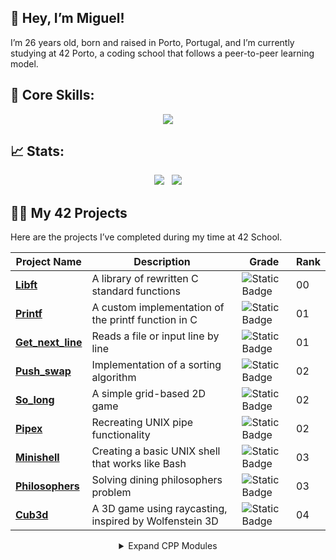 ## 👋 Hey, I’m Miguel!
I’m 26 years old, born and raised in Porto, Portugal, and I’m currently studying at 42 Porto, a coding school that follows a peer-to-peer learning model.

## 🚀 Core Skills:
<p align="center">
  <a href="https://skillicons.dev">
    <img src="https://skillicons.dev/icons?i=git,c,js,html,css,tailwind,react,mongodb,linux,bash" />
  </a>
</p>


## 📈 Stats:
<p align="center">
  <img src="https://github-readme-streak-stats.herokuapp.com/?user=m3irel3s&theme=github_dark&hide_border=true&border_radius=10"/>&nbsp;&nbsp;
  <img src="https://github-readme-stats.vercel.app/api/top-langs/?username=m3irel3s&theme=github_dark&hide_border=true&border_radius=10&layout=compact"/>
</p>


## 👨‍💻 My 42 Projects

Here are the projects I’ve completed during my time at 42 School.
<div align="center">

| **Project Name**                                             | **Description**                                      | **Grade**                                                                 | **Rank** |
|--------------------------------------------------------------|------------------------------------------------------|---------------------------------------------------------------------------|----------|
| **[Libft](https://github.com/m3irel3s/42_Libft)**                | A library of rewritten C standard functions         | ![Static Badge](https://img.shields.io/badge/125%2F100-%2328a745?style=flat) | 00 |
| **[Printf](https://github.com/m3irel3s/42_Ft_Printf)**           | A custom implementation of the printf function in C | ![Static Badge](https://img.shields.io/badge/100%2F100-%2328a745?style=flat) | 01 |
| **[Get_next_line](https://github.com/m3irel3s/42_Get_next_line)**| Reads a file or input line by line                  | ![Static Badge](https://img.shields.io/badge/125%2F100-%2328a745?style=flat) | 01 |
| **[Push_swap](https://github.com/m3irel3s/42_Push_swap)**        | Implementation of a sorting algorithm               | ![Static Badge](https://img.shields.io/badge/96%2F100-%2328a745?style=flat)  | 02 |
| **[So_long](https://github.com/m3irel3s/42_So_long)**            | A simple grid-based 2D game                         | ![Static Badge](https://img.shields.io/badge/125%2F100-%2328a745?style=flat) | 02 |
| **[Pipex](https://github.com/m3irel3s/42_Pipex)**                | Recreating UNIX pipe functionality                  | ![Static Badge](https://img.shields.io/badge/100%2F100-%2328a745?style=flat) | 02 |
| **[Minishell](https://github.com/m3irel3s/42_Minishell)**        | Creating a basic UNIX shell that works like Bash    | ![Static Badge](https://img.shields.io/badge/99%2F100-%2328a745?style=flat)  | 03 |
| **[Philosophers](https://github.com/m3irel3s/42_Philosophers)**  | Solving dining philosophers problem                 | ![Static Badge](https://img.shields.io/badge/100%2F100-%2328a745?style=flat) | 03 |
| **[Cub3d](https://github.com/m3irel3s/42_Cub3d)**  | A 3D game using raycasting, inspired by Wolfenstein 3D            | ![Static Badge](https://img.shields.io/badge/125%2F100-%2328a745?style=flat) | 04 |
<details>
<summary>Expand CPP Modules</summary>

| **Project Name** | **Description** | **Grade** | **Rank** |
|------------------|-----------------|-----------|----------|
| **[CPP Module 00](link)** | C++ basics (classes, namespaces) | Pending | 04 |
| **[CPP Module 01](link)** | Memory allocation, references | Pending | 04 |
| **[CPP Module 02](link)** | Operator overloading, polymorphism | Pending | 04 |
| **[CPP Module 03](link)** | Inheritance, abstract classes | Pending | 04 |
| **[CPP Module 04](link)** | Templates, typename | Pending | 04 |
| **[CPP Module 05](link)** | Exceptions and error handling | Pending | 04 |
| **[CPP Module 06](link)** | Casting (static, dynamic, etc.) | Pending | 04 |
| **[CPP Module 07](link)** | Containers, iterators | Pending | 04 |
| **[CPP Module 08](link)** | Algorithms, more containers | Pending | 04 |
| **[CPP Module 09](link)** | Real-world practice (phonebook, etc.) | Pending | 04 |

</details>

<!-- ![Static Badge](https://img.shields.io/badge/IN%20PROGRESS-yellow) -->

</div>

